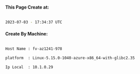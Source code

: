
   
#### This Page Create at:

```bash

2023-07-03 - 17:34:37 UTC

```

#### Create By Machine:

```bash

Host Name : fv-az1241-978

platform  : Linux-5.15.0-1040-azure-x86_64-with-glibc2.35

Ip Local  : 10.1.0.29

```

